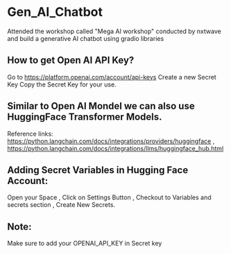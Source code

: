 # Gen_AI_Chatbot
Attended the workshop called "Mega AI workshop" conducted by nxtwave and build a generative AI chatbot using gradio libraries

## How to get Open AI API Key?
Go to https://platform.openai.com/account/api-keys
Create a new Secret Key
Copy the Secret Key for your use.


## Similar to Open AI Mondel we can also use HuggingFace Transformer Models.
Reference links: https://python.langchain.com/docs/integrations/providers/huggingface ,
https://python.langchain.com/docs/integrations/llms/huggingface_hub.html



## Adding Secret Variables in Hugging Face Account:
Open your Space ,
Click on Settings Button ,
Checkout to Variables and secrets section ,
Create New Secrets.


## Note:
Make sure to add your OPENAI_API_KEY in Secret key
